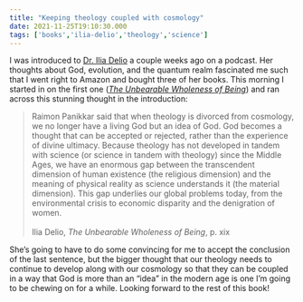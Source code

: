 ```yaml
---
title: "Keeping theology coupled with cosmology"
date: 2021-11-25T19:10:30.000
tags: ['books','ilia-delio','theology','science']
---
```


I was introduced to [Dr. Ilia Delio](https://christogenesis.org/about/ilia-delio/) a couple weeks ago on a podcast. Her thoughts about God, evolution, and the quantum realm fascinated me such that I went right to Amazon and bought three of her books. This morning I started in on the first one (_[The Unbearable Wholeness of Being](https://amzn.to/3raqumM)_) and ran across this stunning thought in the introduction:

> Raimon Panikkar said that when theology is divorced from cosmology, we no longer have a living God but an idea of God. God becomes a thought that can be accepted or rejected, rather than the experience of divine ultimacy. Because theology has not developed in tandem with science (or science in tandem with theology) since the Middle Ages, we have an enormous gap between the transcendent dimension of human existence (the religious dimension) and the meaning of physical reality as science understands it (the material dimension). This gap underlies our global problems today, from the environmental crisis to economic disparity and the denigration of women.
> <br/>  
> Ilia Delio, _The Unbearable Wholeness of Being_, p. xix

She’s going to have to do some convincing for me to accept the conclusion of the last sentence, but the bigger thought that our theology needs to continue to develop along with our cosmology so that they can be coupled in a way that God is more than an “idea” in the modern age is one I’m going to be chewing on for a while. Looking forward to the rest of this book!
